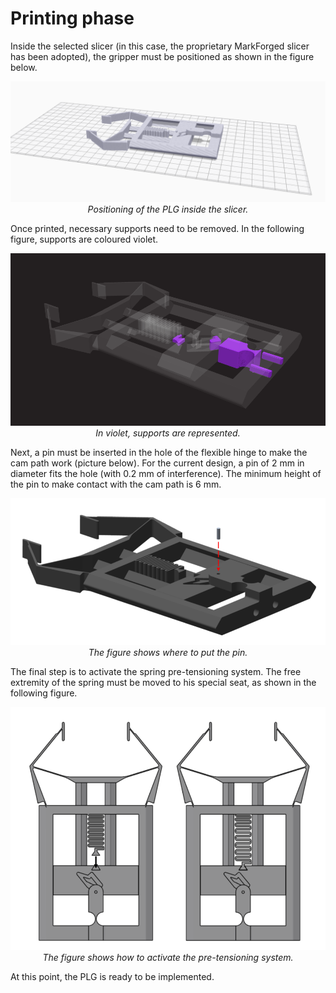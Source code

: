 # Printing phase

Inside the selected slicer (in this case, the proprietary MarkForged slicer has been adopted), the gripper must be positioned as shown in the figure below.

<p align="center">
  <img alt="slicer" src="/media/push-latch_slicer.PNG" width="750">
  <br>
    <em>Positioning of the PLG inside the slicer.</em>
</p>

Once printed, necessary supports need to be removed. In the following figure, supports are coloured violet.

<p align="center">
  <img alt="supports" src="/media/push-latch_support.PNG" width="750">
  <br>
    <em>In violet, supports are represented.</em>
</p>

Next, a pin must be inserted in the hole of the flexible hinge to make the cam path work (picture below). For the current design, a pin of 2 mm in diameter fits the hole (with 0.2 mm of interference). The minimum height of the pin to make contact with the cam path is 6 mm.

<p align="center">
  <img alt="pin" src="/media/push-latch_pin.PNG" width="750">
  <br>
    <em>The figure shows where to put the pin.</em>
</p>

The final step is to activate the spring pre-tensioning system. The free extremity of the spring must be moved to his special seat, as shown in the following figure.

<p align="center">
  <img alt="spring" src="/media/push-latch_spring.PNG" width="750">
  <br>
    <em>The figure shows how to activate the pre-tensioning system.</em>
</p>

At this point, the PLG is ready to be implemented.
